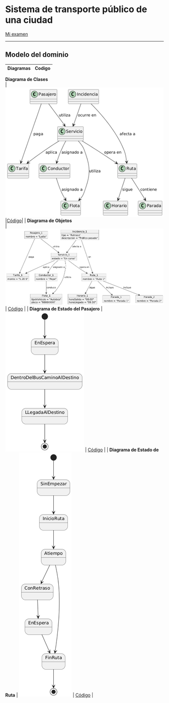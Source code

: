 # Sistema de transporte público de una ciudad

[Mi examen](https://github.com/Ingenieria-Informatica-UNEATLANTICO/app-actividad-post-parcial-lydiaa-gr/blob/main/images/parcialIngenieria.pdf)

---

## Modelo del dominio
| Diagramas                     | Codigo |
| ----------------------------- | ------ |
**Diagrama de Clases**       
| ![Diagrama de Clases](images/DiagramaClases.png) |[Código](modelosUML/DiagramaClases.puml)|
| **Diagrama de Objetos**        
| ![Diagrama de Objetos](images/DiagramaObjetos.png) | [Código](modelosUML/DiagramaObjetos.puml) |
| **Diagrama de Estado del Pasajero** 
| ![Diagrama de Estado del Pasajero](images/DiagramaEstadosPasajero.png) | [Código](modelosUML/DiagramaEstadosPasajero.puml) |
| **Diagrama de Estado de Ruta** 
| ![Diagrama de Estado de Ruta](images/DiagramaEstadosRuta.png) | [Código](modelosUML/DiagramaEstadosRuta.puml) |



